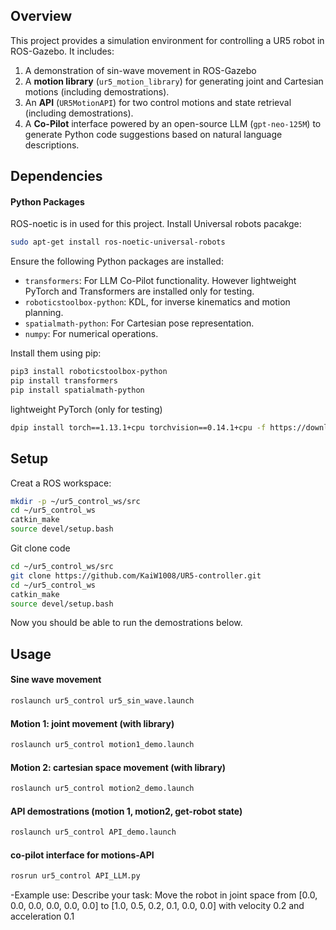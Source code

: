 ## Overview
This project provides a simulation environment for controlling a UR5 robot in ROS-Gazebo. It includes:
1. A demonstration of sin-wave movement in ROS-Gazebo
2. A **motion library** (`ur5_motion_library`) for generating joint and Cartesian motions (including demostrations). 
3. An **API** (`UR5MotionAPI`) for two control motions and state retrieval (including demostrations).
4. A **Co-Pilot** interface powered by an open-source LLM (`gpt-neo-125M`) to generate Python code suggestions based on natural language descriptions.

## Dependencies
#### Python Packages
ROS-noetic is in used for this project.
Install Universal robots pacakge:
```bash
sudo apt-get install ros-noetic-universal-robots
```
Ensure the following Python packages are installed:
- `transformers`: For LLM Co-Pilot functionality. However lightweight PyTorch and Transformers are installed only for testing.
- `roboticstoolbox-python`: KDL, for inverse kinematics and motion planning.
- `spatialmath-python`: For Cartesian pose representation.
- `numpy`: For numerical operations.

Install them using pip:
```bash
pip3 install roboticstoolbox-python
pip install transformers
pip install spatialmath-python
```
lightweight PyTorch (only for testing)
```bash
dpip install torch==1.13.1+cpu torchvision==0.14.1+cpu -f https://download.pytorch.org/whl/torch_stable.html
```

## Setup
Creat a ROS workspace:
```bash
mkdir -p ~/ur5_control_ws/src
cd ~/ur5_control_ws
catkin_make
source devel/setup.bash
```
Git clone code 
```bash
cd ~/ur5_control_ws/src
git clone https://github.com/KaiW1008/UR5-controller.git
cd ~/ur5_control_ws
catkin_make
source devel/setup.bash
```
Now you should be able to run the demostrations below.

## Usage

#### Sine wave movement 
```bash
roslaunch ur5_control ur5_sin_wave.launch 
```
#### Motion 1: joint movement (with library) 
```bash
roslaunch ur5_control motion1_demo.launch
```
#### Motion 2: cartesian space movement (with library) 
```bash
roslaunch ur5_control motion2_demo.launch
```
#### API demostrations (motion 1, motion2, get-robot state)
```bash
roslaunch ur5_control API_demo.launch 
```
#### co-pilot interface for motions-API
```bash
rosrun ur5_control API_LLM.py
```
-Example use: 
 Describe your task: Move the robot in joint space from [0.0, 0.0, 0.0, 0.0, 0.0, 0.0] to [1.0, 0.5, 0.2, 0.1, 0.0, 0.0] with velocity 0.2 and acceleration 0.1

